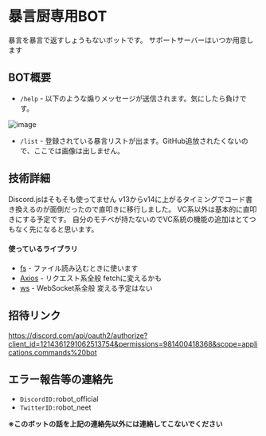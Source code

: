 # 暴言厨専用BOT
暴言を暴言で返すしょうもないボットです。
サポートサーバーはいつか用意します
## BOT概要
- `/help` - 以下のような煽りメッセージが送信されます。気にしたら負けです。 <br>

![image](https://github.com/ROBOTofficial/BougenBOT/assets/101011695/0f233fa3-7ca6-4ef2-b69a-5df1f814efa0)
- `/list` - 登録されている暴言リストが出ます。GitHub追放されたくないので、ここでは画像は出しません。
## 技術詳細
Discord.jsはそもそも使ってません
v13からv14に上がるタイミングでコード書き換えるのが面倒だったので直叩きに移行しました。
VC系以外は基本的に直叩きにする予定です。
自分のモチベが持たないのでVC系統の機能の追加はとてつもなく先になると思います。
#### 使っているライブラリ
- [fs](https://nodejs.org/api/fs.html) - ファイル読み込むときに使います
- [Axios](https://www.npmjs.com/package/axios) - リクエスト系全般 fetchに変えるかも
- [ws](https://www.npmjs.com/package/ws) - WebSocket系全般 変える予定はない
## 招待リンク
https://discord.com/api/oauth2/authorize?client_id=1214361291062513754&permissions=981400418368&scope=applications.commands%20bot
## エラー報告等の連絡先
- `DiscordID:`robot_official
- `TwitterID:`robot_neet

**※このボットの話を上記の連絡先以外には連絡してこないでください**
